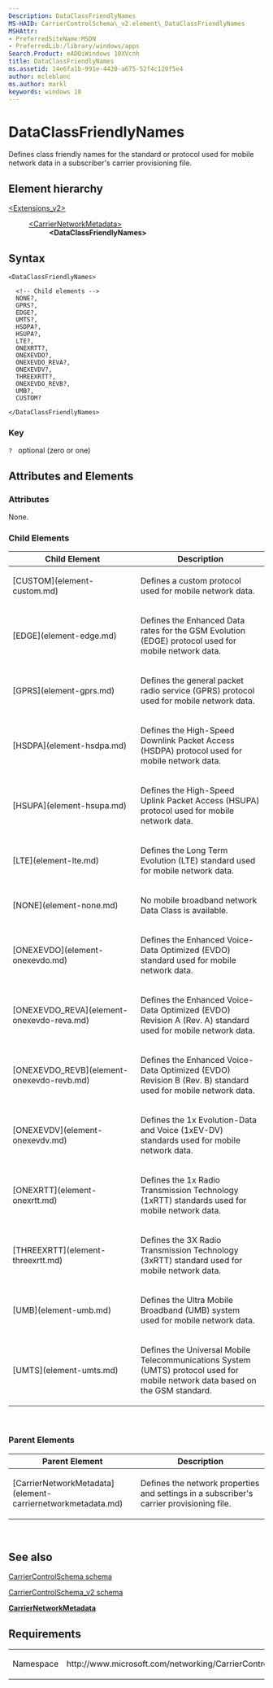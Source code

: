 ```yaml
---
Description: DataClassFriendlyNames
MS-HAID: CarrierControlSchema\_v2.element\_DataClassFriendlyNames
MSHAttr:
- PreferredSiteName:MSDN
- PreferredLib:/library/windows/apps
Search.Product: eADQiWindows 10XVcnh
title: DataClassFriendlyNames
ms.assetid: 14e6fa1b-991e-4420-a675-52f4c120f5e4
author: mcleblanc
ms.author: markl
keywords: windows 10
---
```


# DataClassFriendlyNames


Defines class friendly names for the standard or protocol used for mobile network data in a subscriber's carrier provisioning file.

## Element hierarchy

<dl>
<dt><a href="element-extensions-v2.md">&lt;Extensions_v2&gt;</a></dt>
<dd>
<dl>
<dt><a href="element-carriernetworkmetadata.md">&lt;CarrierNetworkMetadata&gt;</a></dt>
<dd><b>&lt;DataClassFriendlyNames&gt;</b></dd>
</dl>
</dd>
</dl>

## Syntax

``` syntax
<DataClassFriendlyNames>

  <!-- Child elements -->
  NONE?,
  GPRS?,
  EDGE?,
  UMTS?,
  HSDPA?,
  HSUPA?,
  LTE?,
  ONEXRTT?,
  ONEXEVDO?,
  ONEXEVDO_REVA?,
  ONEXEVDV?,
  THREEXRTT?,
  ONEXEVDO_REVB?,
  UMB?,
  CUSTOM?

</DataClassFriendlyNames>
```

### Key

`?`   optional (zero or one)

## Attributes and Elements


### Attributes

None.

### Child Elements

<table>
<colgroup>
<col width="50%" />
<col width="50%" />
</colgroup>
<thead>
<tr class="header">
<th>Child Element</th>
<th>Description</th>
</tr>
</thead>
<tbody>
<tr class="odd">
<td>[CUSTOM](element-custom.md)</td>
<td><p>Defines a custom protocol used for mobile network data.</p></td>
</tr>
<tr class="even">
<td>[EDGE](element-edge.md)</td>
<td><p>Defines the Enhanced Data rates for the GSM Evolution (EDGE) protocol used for mobile network data.</p></td>
</tr>
<tr class="odd">
<td>[GPRS](element-gprs.md)</td>
<td><p>Defines the general packet radio service (GPRS) protocol used for mobile network data.</p></td>
</tr>
<tr class="even">
<td>[HSDPA](element-hsdpa.md)</td>
<td><p>Defines the High-Speed Downlink Packet Access (HSDPA) protocol used for mobile network data.</p></td>
</tr>
<tr class="odd">
<td>[HSUPA](element-hsupa.md)</td>
<td><p>Defines the High-Speed Uplink Packet Access (HSUPA) protocol used for mobile network data.</p></td>
</tr>
<tr class="even">
<td>[LTE](element-lte.md)</td>
<td><p>Defines the Long Term Evolution (LTE) standard used for mobile network data.</p></td>
</tr>
<tr class="odd">
<td>[NONE](element-none.md)</td>
<td><p>No mobile broadband network Data Class is available.</p></td>
</tr>
<tr class="even">
<td>[ONEXEVDO](element-onexevdo.md)</td>
<td><p>Defines the Enhanced Voice-Data Optimized (EVDO) standard used for mobile network data.</p></td>
</tr>
<tr class="odd">
<td>[ONEXEVDO_REVA](element-onexevdo-reva.md)</td>
<td><p>Defines the Enhanced Voice-Data Optimized (EVDO) Revision A (Rev. A) standard used for mobile network data.</p></td>
</tr>
<tr class="even">
<td>[ONEXEVDO_REVB](element-onexevdo-revb.md)</td>
<td><p>Defines the Enhanced Voice-Data Optimized (EVDO) Revision B (Rev. B) standard used for mobile network data.</p></td>
</tr>
<tr class="odd">
<td>[ONEXEVDV](element-onexevdv.md)</td>
<td><p>Defines the 1x Evolution-Data and Voice (1xEV-DV) standards used for mobile network data.</p></td>
</tr>
<tr class="even">
<td>[ONEXRTT](element-onexrtt.md)</td>
<td><p>Defines the 1x Radio Transmission Technology (1xRTT) standards used for mobile network data.</p></td>
</tr>
<tr class="odd">
<td>[THREEXRTT](element-threexrtt.md)</td>
<td><p>Defines the 3X Radio Transmission Technology (3xRTT) standard used for mobile network data.</p></td>
</tr>
<tr class="even">
<td>[UMB](element-umb.md)</td>
<td><p>Defines the Ultra Mobile Broadband (UMB) system used for mobile network data.</p></td>
</tr>
<tr class="odd">
<td>[UMTS](element-umts.md)</td>
<td><p>Defines the Universal Mobile Telecommunications System (UMTS) protocol used for mobile network data based on the GSM standard.</p></td>
</tr>
</tbody>
</table>

 

### Parent Elements

<table>
<colgroup>
<col width="50%" />
<col width="50%" />
</colgroup>
<thead>
<tr class="header">
<th>Parent Element</th>
<th>Description</th>
</tr>
</thead>
<tbody>
<tr class="odd">
<td>[CarrierNetworkMetadata](element-carriernetworkmetadata.md)</td>
<td><p>Defines the network properties and settings in a subscriber's carrier provisioning file.</p></td>
</tr>
</tbody>
</table>

 

## See also


[CarrierControlSchema schema](https://msdn.microsoft.com/library/windows/apps/hh868312)

[CarrierControlSchema\_v2 schema](schema-root.md)

[**CarrierNetworkMetadata**](element-carriernetworkmetadata.md)

## Requirements

<table>
<colgroup>
<col width="50%" />
<col width="50%" />
</colgroup>
<tbody>
<tr class="odd">
<td><p>Namespace</p></td>
<td><p>http://www.microsoft.com/networking/CarrierControl/v2</p></td>
</tr>
</tbody>
</table>

 

 



